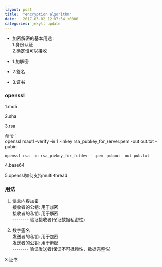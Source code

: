 ```yaml
---
layout: post
title:  "encryption algorithm"
date:   2017-03-02 12:07:54 +0800
categories: jekyll update
---
```


* 加密解密的基本用途：        
  1.身份认证      
  2.确定谁可以接收    

* 1.加解密  

* 2.签名  

* 3.证书  

### openssl  

  1.md5                               
                                
  2.sha                               
                                
  3.rsa                               
                                
  命令：                             
    openssl rsautl -verify -in 1 -inkey rsa_pubkey_for_server.pem -out out.txt -pubin  
                                
    openssl rsa -in rsa_pivkey_for_fctdev---.pem -pubout -out pub.txt

  4.base64                                
                                
  5.openssl如何支持multi-thread                               
                                
                                
### 用法                           
  1. 信息内容加密                               
     接收者的公钥: 用于加密                             
     接收者的私钥: 用于解密                             
      --------  验证接收者(保证数据私密性)                                
                                
  2. 数字签名                             
     发送者的私钥: 用于加密                             
     发送者的公钥: 用于解密                             
       --------  验证发送者(保证不可抵赖性、数据完整性)                             
                                
  3.证书                                
                                
                                
                                




